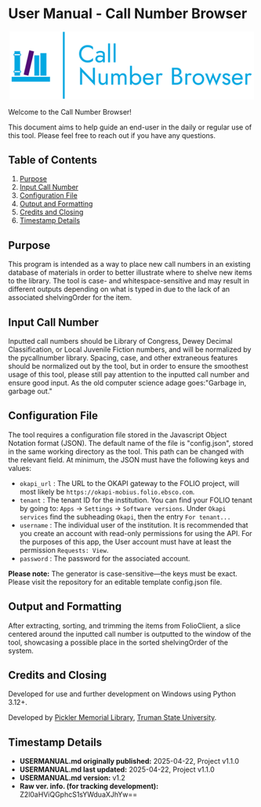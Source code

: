 # User Manual - Call Number Browser

<div align="center">
    <img src="images/logo-no-background.png"
    width="500px"
    alt="CNB Logo by github@jaq-lagnirac">
</div>

Welcome to the Call Number Browser!

This document aims to help guide an end-user in the daily or regular use of
this tool. Please feel free to reach out if you have any questions.

## Table of Contents

1. [Purpose](#purpose)
1. [Input Call Number](#input-call-number)
1. [Configuration File](#configuration-file)
1. [Output and Formatting](#output-and-formatting)
1. [Credits and Closing](#credits-and-closing)
1. [Timestamp Details](#timestamp-details)

## Purpose

This program is intended as a way to place new call numbers in an existing
database of materials in order to better illustrate where to shelve new items
to the library. The tool is case- and whitespace-sensitive and may result in
different outputs depending on what is typed in due to the lack of an
associated shelvingOrder for the item.

## Input Call Number

Inputted call numbers should be Library of Congress, Dewey Decimal
Classification, or Local Juvenile Fiction numbers, and will be normalized by
the pycallnumber library. Spacing, case, and other extraneous features should
be normalized out by the tool, but in order to ensure the smoothest usage of
this tool, please still pay attention to the inputted call number and ensure
good input. As the old computer science adage goes:"Garbage in, garbage out."

## Configuration File

The tool requires a configuration file stored in the Javascript Object Notation
format (JSON). The default name of the file is "config.json", stored in the
same working directory as the tool. This path can be changed with the relevant
field. At minimum, the JSON must have the following keys and values:
- `okapi_url` : The URL to the OKAPI gateway to the FOLIO project,
    will most likely be `https://okapi-mobius.folio.ebsco.com`.
- `tenant` : The tenant ID for the institution. You can find your FOLIO tenant
    by going to: `Apps` &rarr; `Settings` &rarr; `Software versions`. Under
    `Okapi services` find the subheading `Okapi`, then the entry
    `For tenant...`
- `username` : The individual user of the institution. It is recommended that
    you create an account with read-only permissions for using the API. For
    the purposes of this app, the User account must have at least the
    permission `Requests: View`.
- `password` : The password for the associated account.

**Please note:** The generator is case-sensitive&mdash;the keys must be exact.
Please visit the repository for an editable template config.json file.

## Output and Formatting

After extracting, sorting, and trimming the items from FolioClient, a slice
centered around the inputted call number is outputted to the window of the
tool, showcasing a possible place in the sorted shelvingOrder of the system.

## Credits and Closing

Developed for use and further development on Windows using Python 3.12+.

Developed by [Pickler Memorial Library](https://library.truman.edu/),
[Truman State University](https://www.truman.edu/).

## Timestamp Details

- **USERMANUAL.md originally published:** 2025-04-22, Project v1.1.0
- **USERMANUAL.md last updated:** 2025-04-22, Project v1.1.0
- **USERMANUAL.md version:** v1.2
- **Raw ver. info. (for tracking development):** Z2l0aHViQGphcS1sYWduaXJhYw==